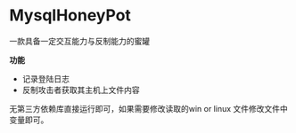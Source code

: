 # MysqlHoneyPot
一款具备一定交互能力与反制能力的蜜罐

**功能**
- 记录登陆日志
- 反制攻击者获取其主机上文件内容

无第三方依赖库直接运行即可，如果需要修改读取的win or linux 文件修改文件中变量即可。
